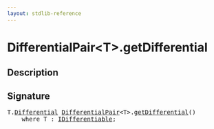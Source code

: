 ```yaml
---
layout: stdlib-reference
---
```


# DifferentialPair\<T\>\.getDifferential

## Description





## Signature 

<pre>
<span class="code_type">T</span>.<a href="/stdlib-reference/types/DifferentialPair/Differential" class="code_type">Differential</a> <a href="/stdlib-reference/types/DifferentialPair/index" class="code_type">DifferentialPair</a>&lt;<span class="code_type">T</span>&gt;.<a href="/stdlib-reference/types/DifferentialPair/getDifferential">getDifferential</a>()
    <span class='code_keyword'>where</span> <span class="code_type">T</span> : <a href="/stdlib-reference/interfaces/IDifferentiable/index" class="code_type">IDifferentiable</a>;

</pre>

